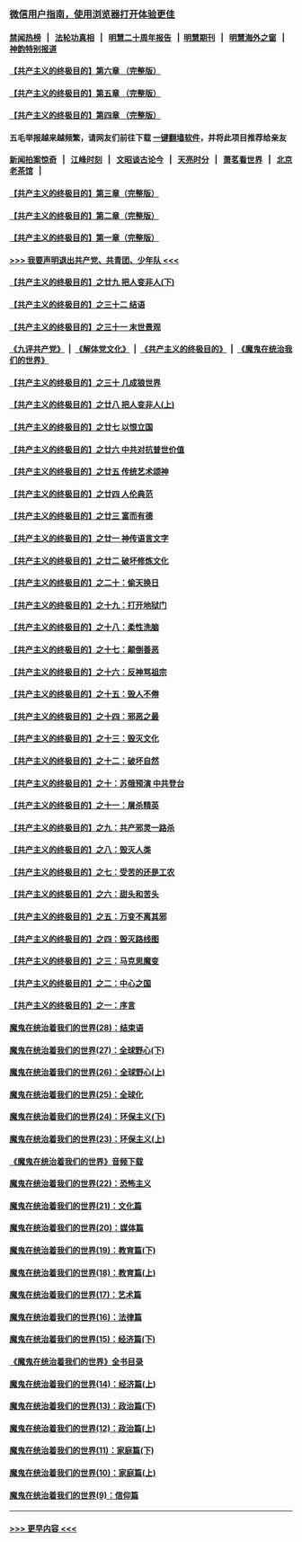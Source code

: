 ### [微信用户指南，使用浏览器打开体验更佳](https://github.com/gfw-breaker/banned-news1/blob/master/indexes/wechat-guide.md?t=0)
#### [禁闻热榜](热点新闻.md?t=0)  &nbsp;&nbsp;|&nbsp;&nbsp; [法轮功真相](https://github.com/gfw-breaker/truth/blob/master/README.md?t=0) &nbsp;&nbsp;|&nbsp;&nbsp; [明慧二十周年报告](https://github.com/gfw-breaker/mh-reports/blob/master/README.md?t=0) &nbsp;&nbsp;|&nbsp;&nbsp;[明慧期刊](https://github.com/gfw-breaker/mh-qikan) &nbsp;&nbsp;|&nbsp;&nbsp; [明慧海外之窗](https://github.com/gfw-breaker/mh-news/blob/master/README.md?t=0) &nbsp;&nbsp;|&nbsp;&nbsp; [神韵特别报道](https://github.com/gfw-breaker/mh-news/blob/master/shenyun.md?t=0)
#### [【共产主义的终极目的】第六章 （完整版）](../pages/nsc422/n11428913.md?t=02050011) 
#### [【共产主义的终极目的】第五章 （完整版）](../pages/nsc422/n11428912.md?t=02050011) 
#### [【共产主义的终极目的】第四章 （完整版）](../pages/nsc422/n11428907.md?t=02050011) 
#### 五毛举报越来越频繁，请网友们前往下载 [一键翻墙软件](https://github.com/gfw-breaker/ssr-accounts)，并将此项目推荐给亲友
#### [新闻拍案惊奇](https://github.com/gfw-breaker/banned-news1/blob/master/pages/link4.md) &nbsp;&nbsp;|&nbsp;&nbsp; [江峰时刻](https://github.com/gfw-breaker/banned-news1/blob/master/pages/link4.md) &nbsp;&nbsp;|&nbsp;&nbsp; [文昭谈古论今](https://github.com/gfw-breaker/banned-news1/blob/master/pages/link4.md) &nbsp;&nbsp;|&nbsp;&nbsp; [天亮时分](https://github.com/gfw-breaker/banned-news1/blob/master/pages/link4.md) &nbsp;&nbsp;|&nbsp;&nbsp; [萧茗看世界](https://github.com/gfw-breaker/banned-news1/blob/master/pages/link4.md) &nbsp;&nbsp;|&nbsp;&nbsp; [北京老茶馆](https://github.com/gfw-breaker/banned-news1/blob/master/pages/link4.md) &nbsp;&nbsp;|&nbsp;&nbsp; 
#### [【共产主义的终极目的】第三章（完整版）](../pages/nsc422/n11428848.md?t=02050011) 
#### [【共产主义的终极目的】第二章（完整版）](../pages/nsc422/n11428831.md?t=02050011) 
#### [【共产主义的终极目的】第一章（完整版）](../pages/nsc422/n11417651.md?t=02050011) 
#### [>>> 我要声明退出共产党、共青团、少年队 <<<](https://github.com/begood0513/goodnews/blob/master/quit/letter.md) 
#### [【共产主义的终极目的】之廿九 把人变非人(下)](../pages/nsc422/n11344140.md?t=02050011) 
#### [【共产主义的终极目的】之三十二 结语](../pages/nsc422/n11360535.md?t=02050011) 
#### [【共产主义的终极目的】之三十一 末世景观](../pages/nsc422/n11351129.md?t=02050011) 
#### [《九评共产党》](https://github.com/begood0513/9ping.md/blob/master/README.md) &nbsp;|&nbsp; [《解体党文化》](../../../../jtdwh.md/blob/master/README.md)  &nbsp;|&nbsp; [《共产主义的终极目的》](../../../../gczydzjmd.md/blob/master/README.md) &nbsp;|&nbsp; [《魔鬼在统治我们的世界》](../../../../mgztzwmdsj.md/blob/master/README.md) 
#### [【共产主义的终极目的】之三十 几成狼世界](../pages/nsc422/n11348280.md?t=02050011) 
#### [【共产主义的终极目的】之廿八 把人变非人(上)](../pages/nsc422/n11340492.md?t=02050011) 
#### [【共产主义的终极目的】之廿七 以恨立国](../pages/nsc422/n11336944.md?t=02050011) 
#### [【共产主义的终极目的】之廿六 中共对抗普世价值](../pages/nsc422/n11324785.md?t=02050011) 
#### [【共产主义的终极目的】之廿五 传统艺术颂神](../pages/nsc422/n11296396.md?t=02050011) 
#### [【共产主义的终极目的】之廿四 人伦典范](../pages/nsc422/n11296397.md?t=02050011) 
#### [【共产主义的终极目的】之廿三 富而有德](../pages/nsc422/n11283598.md?t=02050011) 
#### [【共产主义的终极目的】之廿一 神传语言文字](../pages/nsc422/n11263265.md?t=02050011) 
#### [【共产主义的终极目的】之廿二 破坏修炼文化](../pages/nsc422/n11245728.md?t=02050011) 
#### [【共产主义的终极目的】之二十：偷天换日](../pages/nsc422/n11238846.md?t=02050011) 
#### [【共产主义的终极目的】之十九：打开地狱门](../pages/nsc422/n11206376.md?t=02050011) 
#### [【共产主义的终极目的】之十八：柔性洗脑](../pages/nsc422/n11199994.md?t=02050011) 
#### [【共产主义的终极目的】之十七：颠倒善恶](../pages/nsc422/n11179782.md?t=02050011) 
#### [【共产主义的终极目的】之十六：反神骂祖宗](../pages/nsc422/n11166798.md?t=02050011) 
#### [【共产主义的终极目的】之十五：毁人不倦](../pages/nsc422/n11166792.md?t=02050011) 
#### [【共产主义的终极目的】之十四：邪恶之最](../pages/nsc422/n11150249.md?t=02050011) 
#### [【共产主义的终极目的】之十三：毁灭文化](../pages/nsc422/n11135227.md?t=02050011) 
#### [【共产主义的终极目的】之十二：破坏自然](../pages/nsc422/n11135214.md?t=02050011) 
#### [【共产主义的终极目的】之十：苏俄预演 中共登台](../pages/nsc422/n11118424.md?t=02050011) 
#### [【共产主义的终极目的】之十一：屠杀精英](../pages/nsc422/n11118442.md?t=02050011) 
#### [【共产主义的终极目的】之九：共产邪灵一路杀](../pages/nsc422/n11114139.md?t=02050011) 
#### [【共产主义的终极目的】之八：毁灭人类](../pages/nsc422/n11108503.md?t=02050011) 
#### [【共产主义的终极目的】之七：受苦的还是工农](../pages/nsc422/n11101809.md?t=02050011) 
#### [【共产主义的终极目的】之六：甜头和苦头](../pages/nsc422/n11096971.md?t=02050011) 
#### [【共产主义的终极目的】之五：万变不离其邪](../pages/nsc422/n11091285.md?t=02050011) 
#### [【共产主义的终极目的】之四：毁灭路线图](../pages/nsc422/n11086284.md?t=02050011) 
#### [【共产主义的终极目的】之三：马克思魔变](../pages/nsc422/n11061941.md?t=02050011) 
#### [【共产主义的终极目的】之二：中心之国](../pages/nsc422/n11047728.md?t=02050011) 
#### [【共产主义的终极目的】之一：序言](../pages/nsc422/n11086077.md?t=02050011) 
#### [魔鬼在统治着我们的世界(28)：结束语](../pages/nsc422/n10936246.md?t=02050011) 
#### [魔鬼在统治着我们的世界(27)：全球野心(下)](../pages/nsc422/n10928319.md?t=02050011) 
#### [魔鬼在统治着我们的世界(26)：全球野心(上)](../pages/nsc422/n10900318.md?t=02050011) 
#### [魔鬼在统治着我们的世界(25)：全球化](../pages/nsc422/n10788205.md?t=02050011) 
#### [魔鬼在统治着我们的世界(24)：环保主义(下)](../pages/nsc422/n10695307.md?t=02050011) 
#### [魔鬼在统治着我们的世界(23)：环保主义(上)](../pages/nsc422/n10688613.md?t=02050011) 
#### [《魔鬼在统治着我们的世界》音频下载](../pages/nsc422/n10635553.md?t=02050011) 
#### [魔鬼在统治着我们的世界(22)：恐怖主义](../pages/nsc422/n10614727.md?t=02050011) 
#### [魔鬼在统治着我们的世界(21)：文化篇](../pages/nsc422/n10597706.md?t=02050011) 
#### [魔鬼在统治着我们的世界(20)：媒体篇](../pages/nsc422/n10586579.md?t=02050011) 
#### [魔鬼在统治着我们的世界(19)：教育篇(下)](../pages/nsc422/n10564808.md?t=02050011) 
#### [魔鬼在统治着我们的世界(18)：教育篇(上)](../pages/nsc422/n10526970.md?t=02050011) 
#### [魔鬼在统治着我们的世界(17)：艺术篇](../pages/nsc422/n10499093.md?t=02050011) 
#### [魔鬼在统治着我们的世界(16)：法律篇](../pages/nsc422/n10485969.md?t=02050011) 
#### [魔鬼在统治着我们的世界(15)：经济篇(下)](../pages/nsc422/n10469975.md?t=02050011) 
#### [《魔鬼在统治着我们的世界》全书目录](../pages/nsc422/n10464261.md?t=02050011) 
#### [魔鬼在统治着我们的世界(14)：经济篇(上)](../pages/nsc422/n10457370.md?t=02050011) 
#### [魔鬼在统治着我们的世界(13)：政治篇(下)](../pages/nsc422/n10448270.md?t=02050011) 
#### [魔鬼在统治着我们的世界(12)：政治篇(上)](../pages/nsc422/n10444576.md?t=02050011) 
#### [魔鬼在统治着我们的世界(11)：家庭篇(下)](../pages/nsc422/n10440961.md?t=02050011) 
#### [魔鬼在统治着我们的世界(10)：家庭篇(上)](../pages/nsc422/n10435448.md?t=02050011) 
#### [魔鬼在统治着我们的世界(9)：信仰篇](../pages/nsc422/n10432159.md?t=02050011) 

----
#### [ >>> 更早内容 <<< ](../indexes/nsc422-earlier.md)

